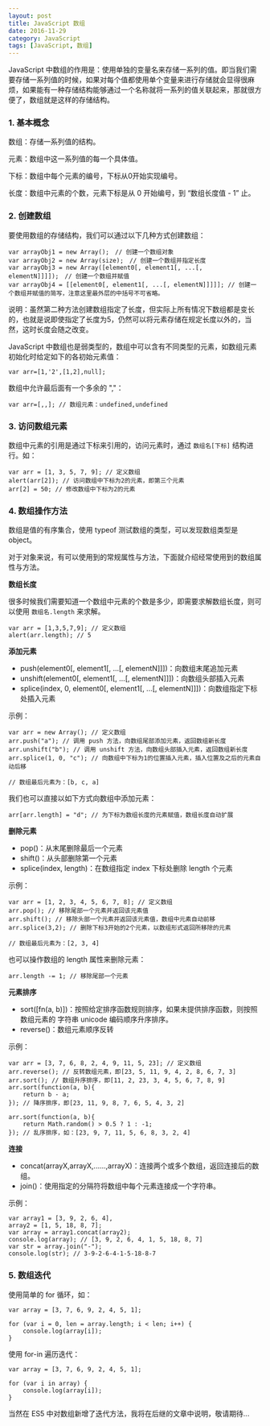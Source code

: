 ```yaml
---
layout: post
title: JavaScript 数组
date: 2016-11-29
category: JavaScript
tags: [JavaScript, 数组]
---
```


JavaScript 中数组的作用是：使用单独的变量名来存储一系列的值。即当我们需要存储一系列值的时候，如果对每个值都使用单个变量来进行存储就会显得很麻烦，如果能有一种存储结构能够通过一个名称就将一系列的值关联起来，那就很方便了，数组就是这样的存储结构。

### 1. 基本概念 ###

数组：存储一系列值的结构。

元素：数组中这一系列值的每一个具体值。

下标：数组中每个元素的编号，下标从0开始实现编号。

长度：数组中元素的个数，元素下标是从 0 开始编号，到 “数组长度值 - 1” 止。

### 2. 创建数组 ###

要使用数组的存储结构，我们可以通过以下几种方式创建数组：

	var arrayObj1 = new Array();　// 创建一个数组对象
	var arrayObj2 = new Array(size);　// 创建一个数组并指定长度	
	var arrayObj3 = new Array([element0[, element1[, ...[, elementN]]]]);　// 创建一个数组并赋值	
	var arrayObj4 = [[element0[, element1[, ...[, elementN]]]]]; // 创建一个数组并赋值的简写，注意这里最外层的中括号不可省略。
 
说明：虽然第二种方法创建数组指定了长度，但实际上所有情况下数组都是变长的，也就是说即使指定了长度为5，仍然可以将元素存储在规定长度以外的，当然，这时长度会随之改变。

JavaScript 中数组也是弱类型的，数组中可以含有不同类型的元素，如数组元素初始化时给定如下的各初始元素值：

	var arr=[1,'2',[1,2],null];

数组中允许最后面有一个多余的 ","：

	var arr=[,,]; // 数组元素：undefined,undefined

### 3. 访问数组元素 ###

数组中元素的引用是通过下标来引用的，访问元素时，通过 `数组名[下标]` 结构进行。如：

	var arr = [1, 3, 5, 7, 9]; // 定义数组
	alert(arr[2]); // 访问数组中下标为2的元素，即第三个元素
	arr[2] = 50; // 修改数组中下标为2的元素

### 4. 数组操作方法 ###

数组是值的有序集合，使用 typeof 测试数组的类型，可以发现数组类型是 object。

对于对象来说，有可以使用到的常规属性与方法，下面就介绍经常使用到的数组属性与方法。

**数组长度**

很多时候我们需要知道一个数组中元素的个数是多少，即需要求解数组长度，则可以使用 `数组名.length` 来求解。

	var arr = [1,3,5,7,9]; // 定义数组
	alert(arr.length); // 5

**添加元素**

*	push(element0[, element1[, ...[, elementN]]])：向数组末尾追加元素
*	unshift(element0[, element1[, ...[, elementN]]])：向数组头部插入元素
*	splice(index, 0, element0[, element1[, ...[, elementN]]])：向数组指定下标处插入元素

示例：

	var arr = new Array(); // 定义数组
	arr.push("a"); // 调用 push 方法，向数组尾部添加元素，返回数组新长度
	arr.unshift("b"); // 调用 unshift 方法，向数组头部插入元素，返回数组新长度
	arr.splice(1, 0, "c"); // 向数组中下标为1的位置插入元素，插入位置及之后的元素自动后移
	
	// 数组最后元素为：[b, c, a]

我们也可以直接以如下方式向数组中添加元素：

	arr[arr.length] = "d"; // 为下标为数组长度的元素赋值，数组长度自动扩展

**删除元素**

*	pop()：从末尾删除最后一个元素
*	shift()：从头部删除第一个元素
*	splice(index, length)：在数组指定 index 下标处删除 length 个元素

示例：

	var arr = [1, 2, 3, 4, 5, 6, 7, 8]; // 定义数组
	arr.pop(); // 移除尾部一个元素并返回该元素值
	arr.shift(); // 移除头部一个元素并返回该元素值，数组中元素自动前移
	arr.splice(3,2); // 删除下标3开始的2个元素，以数组形式返回所移除的元素
	
	// 数组最后元素为：[2, 3, 4]

也可以操作数组的 length 属性来删除元素：
	
	arr.length -= 1; // 移除尾部一个元素

**元素排序**

*	sort([fn(a, b)])：按照给定排序函数规则排序，如果未提供排序函数，则按照数组元素的 字符串 unicode 编码顺序升序排序。
*	reverse()：数组元素顺序反转

示例：

	var arr = [3, 7, 6, 8, 2, 4, 9, 11, 5, 23]; // 定义数组
	arr.reverse(); // 反转数组元素，即[23, 5, 11, 9, 4, 2, 8, 6, 7, 3]
	arr.sort(); // 数组升序排序，即[11, 2, 23, 3, 4, 5, 6, 7, 8, 9]
	arr.sort(function(a, b){
	    return b - a;
	}); // 降序排序，即[23, 11, 9, 8, 7, 6, 5, 4, 3, 2]

	arr.sort(function(a, b){
	    return Math.random() > 0.5 ? 1 : -1;
	}); // 乱序排序，如：[23, 9, 7, 11, 5, 6, 8, 3, 2, 4]

**连接**

*	concat(arrayX,arrayX,......,arrayX)：连接两个或多个数组，返回连接后的数组。
*	join()：使用指定的分隔符将数组中每个元素连接成一个字符串。

示例：

	var array1 = [3, 9, 2, 6, 4],
	array2 = [1, 5, 18, 8, 7];
	var array = array1.concat(array2);
	console.log(array); // [3, 9, 2, 6, 4, 1, 5, 18, 8, 7]
	var str = array.join("-");
	console.log(str); // 3-9-2-6-4-1-5-18-8-7

### 5. 数组迭代 ###

使用简单的 for 循环，如：

	var array = [3, 7, 6, 9, 2, 4, 5, 1];

	for (var i = 0, len = array.length; i < len; i++) {
		console.log(array[i]);
	}

使用 for-in 遍历迭代：

	var array = [3, 7, 6, 9, 2, 4, 5, 1];

	for (var i in array) {
		console.log(array[i]);
	}

当然在 ES5 中对数组新增了迭代方法，我将在后继的文章中说明，敬请期待...